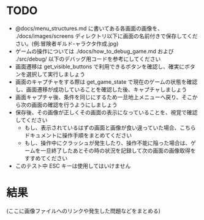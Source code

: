 # TODO

* @docs/menu_structures.md に書いてある各画面の画像を、 ./docs/images/screens ディレクトリ以下に画面の名前付きで保存してください。(例:冒険者ギルド-ャラクタ作成.jpg)
* ゲームの操作については ./docs/how_to_debug_game.md および ./src/debug/ 以下のデバッグ用コードを参考にしてください
* 画面遷移は get_visible_buttons で利用できるボタンを確認し、確実にボタンを選択して実行しましょう
* 画面のキャプチャをする際は get_game_state で現在のゲームの状態を確認し、画面遷移が成功していることを確認した後、キャプチャしましょう
* 画面キャプチャ後、条件を同じにするため一旦地上メニューへ戻り、そこから次の画面の確認を行うようにしましょう
* 保存後、その画像が正しくその画面の表示になっていることを、視覚で確認してください
    * もし、表示されているはずの画面と画像が食い違っていた場合、こちらドキュメントに操作手順をまとめてください
    * もし、操作中にクラッシュが発生したり、操作不能に陥った場合は、ゲームを一旦終了したあとその時の状況を記録して次の画面の画像取得をすすめてください
* このテスト中 ESC キーは使用してはいけません

# 結果

(ここに画像ファイルへのリンクや発生した問題などをまとめる)
